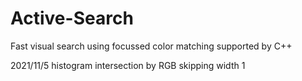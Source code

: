 # Active-Search
Fast visual search using focussed color matching supported by C++

2021/11/5
histogram intersection by RGB
skipping width 1
